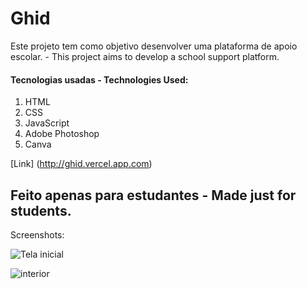 # Ghid
Este projeto tem como objetivo desenvolver uma plataforma de apoio escolar.  -
This project aims to develop a school support platform.

#### Tecnologias usadas - Technologies Used:
1. HTML
2. CSS
3. JavaScript
4. Adobe Photoshop
5. Canva

[Link] (http://ghid.vercel.app.com)

## Feito apenas para estudantes - Made just for students.

Screenshots:

![Tela inicial](https://github.com/user-attachments/assets/7f6f5925-12c5-4efd-8014-2b12354193cb)



![interior](https://github.com/user-attachments/assets/99a23140-aeb6-43e7-9909-435b86f36d7a)



